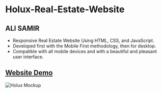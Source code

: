 # Holux-Real-Estate-Website

## ALI SAMIR

- Responsive Real Estate Website Using HTML, CSS, and JavaScript.
- Developed first with the Mobile First methodology, then for desktop.
- Compatible with all mobile devices and with a beautiful and pleasant user interface.

## [Website Demo](https://alisamirali.github.io/Holux-Real-State-Website/)
![Holux Mockup](https://user-images.githubusercontent.com/62913154/167262969-0fefcd67-0878-4acb-8972-1df77030235d.png)
